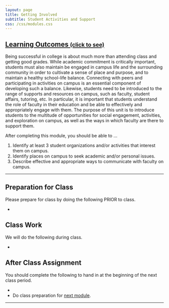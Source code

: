 ```yaml
---
layout: page
title: Getting Involved 
subtitle: Student Activities and Support
css: /css/modules.css
---
```


<div class="panel-group-ILOs">
  <div class="panel panel-default">
    <div class="panel-heading">
      <h2 class="panel-title">
        <a data-toggle="collapse" href="#ILOs">Learning Outcomes <small>(click to see)</small></a>
      </h2>
    </div>
    <div id="ILOs" class="panel-collapse collapse">
      <div class="panel-body">
<p>Being successful in college is about much more than attending class and getting good grades. While academic commitment is critically important, students must also maintain be engaged in campus life and the surrounding community in order to cultivate a sense of place and purpose, and to maintain a healthy school-life balance. Connecting with peers and participating in activities on campus is an essential component of developing such a balance. Likewise, students need to be introduced to the range of supports and resources on campus, such as faculty, student affairs, tutoring, etc. In particular, it is important that students understand the role of faculty in their education and be able to effectively and appropriately engage with them. The purpose of this unit is to introduce students to the multitude of opportunities for social engagement, activities, and exploration on campus, as well as the ways in which faculty are there to support them.</p>

<p>After completing this module, you should be able to ...</p>

<ol>
  <li>Identify at least 3 student organizations and/or activities that interest them on campus.</li>
  <li>Identify places on campus to seek academic and/or personal issues.</li>
  <li>Describe effective and appropriate ways to communicate with faculty on campus.</li>
</ol>
      </div>
    </div>
  </div>
</div>

----

## Preparation for Class

Please prepare for class by doing the following PRIOR to class.

* 

## Class Work

We will do the following during class.

* 

## After Class Assignment

You should complete the following to hand in at the beginning of the next class period.

* 
* Do class preparation for [next module](Health).

----
